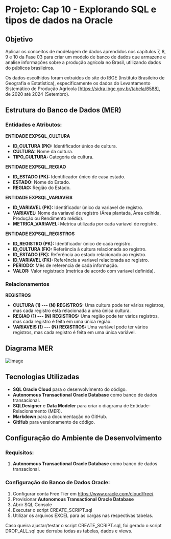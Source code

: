 # Projeto: Cap 10 - Explorando SQL e tipos de dados na Oracle

## Objetivo

Aplicar os conceitos de modelagem de dados aprendidos nos capítulos 7, 8, 9 e 10 da Fase 03 para criar um modelo de banco de dados que armazene e analise informações sobre a produção agrícola no Brasil, utilizando dados do públicos brasileiros.

Os dados escolhidos foram extraidos do site do IBGE (Instituto Brasileiro de Geografia e Estatística), especificamente os dados do Levantamento Sistemático de Produção Agrícola [https://sidra.ibge.gov.br/tabela/6588], de 2020 até 2024 (Setembro).

## Estrutura do Banco de Dados (MER)

### Entidades e Atributos:

**ENTIDADE EXPSQL_CULTURA**
  - **ID_CULTURA (PK):** Identificador único de cultura.
  - **CULTURA:** Nome da cultura.
  - **TIPO_CULTURA:** Categoria da cultura.

**ENTIDADE EXPSQL_REGIAO**
  - **ID_ESTADO (PK):** Identificador único de casa estado.
  - **ESTADO:** Nome do Estado.
  - **REGIAO:** Região do Estado.

**ENTIDADE EXPSQL_VARIAVEIS**
  - **ID_VARIAVEL (PK):** Identificador único da variavel de registro.
  - **VARIAVEL:** Nome da variavel de registro (Área plantada, Área colhida, Produção ou Rendimento médio).
  - **METRICA_VARIAVEL:** Metrica utilizada por cada variavel de registro.

**ENTIDADE EXPSQL_REGISTROS**
  - **ID_REGISTRO (PK):** Identificador único de cada registro.
  - **ID_CULTURA (FK):** Referência à cultura relacionada ao registro.
  - **ID_ESTADO (FK):** Referência ao estado relacionado ao registro.
  - **ID_VARIAVEL (FK):** Referência a variavel relacionada ao registro.
  - **PERIODO:** Mês de referencia de cada informação.
  - **VALOR:** Valor registrado (metrica de acordo com variavel definida).

### Relacionamentos

**REGISTROS**
  - **CULTURA (1) --- (N) REGISTROS:** Uma cultura pode ter vários registros, mas cada registro está relacionada a uma única cultura.
  - **REGIAO (1) --- (N) REGISTROS:** Uma região pode ter vários registros, mas cada registro é feita em uma única região.
  - **VARIAVEIS (1) --- (N) REGISTROS:** Uma variável pode ter vários registros, mas cada registro é feita em uma única variável.

## Diagrama MER

![image](https://github.com/user-attachments/assets/1bbacc9a-f0eb-4995-bfc6-4816996aa4b0)

## Tecnologias Utilizadas

- **SQL Oracle Cloud** para o desenvolvimento do código.
- **Autonomous Transactional Oracle Database** como banco de dados transacional.
- **SQLDesigner** e **Data Modeler** para criar o diagrama de Entidade-Relacionamento (MER).
- **Markdown** para a documentação no GitHub.
- **GitHub** para versionamento de código.

## Configuração do Ambiente de Desenvolvimento

### Requisitos:

1. **Autonomous Transactional Oracle Database** como banco de dados transacional.

### Configuração do Banco de Dados Oracle:

1. Configurar conta Free Tier em https://www.oracle.com/cloud/free/
2. Provisionar **Autonomous Transactional Oracle Database**
3. Abrir SQL Console
4. Executar o script CREATE_SCRIPT.sql
5. Utilizar os arquivos EXCEL para as cargas nas respectivas tabelas.

Caso queira ajustar/testar o script CREATE_SCRIPT.sql, foi gerado o script DROP_ALL.sql que derruba todas as tabelas, dados e views.
